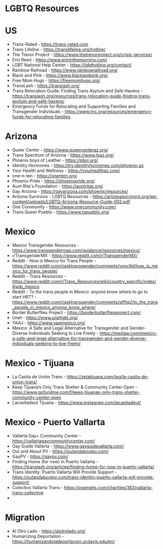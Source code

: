 # LGBTQ Resources

# US
- Trans-Rated - https://trans-rated.com
- Trans Lifeline - https://translifeline.org/hotline/
- The Trevor Project - https://www.thetrevorproject.org/crisis-services/
- Erin Reed - https://www.erininthemorning.com/
- LGBT Nationsl Help Center - https://lgbthotline.org/contact/
- Rainbow Railroad - https://www.rainbowrailroad.org/
- Black and Pink - https://www.blackandpink.org/
- Free Mom Hugs - https://freemomhugs.org/
- TransLash - https://translash.org/
- Trans Relocation Guide: Finding Trans Asylum and Safe Havens - https://translash.org/resources/trans-relocation-guide-finding-trans-asylum-and-safe-havens/
- Emergency Funds for Relocating and Supporting Families and Transgender Individuals - https://www.hrc.org/resources/emergency-funds-for-relocating-families

# Arizona
- Queer Center - https://www.queercenteraz.org/
- Trans Spectrum of Arizona - https://www.tsaz.org/
- Phoenix boys of Leather - https://pbol.org/
- Identity Hormones - https://try.identityhormones.com/phoenix-az
- Your Health and Wellness - https://yourhealthaz.com/
- one-n-ten - https://onenten.org/
- Phoenix Pride - https://phoenixpride.org/
- Aunt Rita's Foundation - https://auntritas.org/
- Gay Arizona - https://gayarizona.com/phoenix/resources/
- Arizona Survivors - LGBTQ Resources - https://arizonasurvivors.org/wp-content/uploads/LGBTQ-Arizona-Resource-Guide-002.pdf
- One Community - https://www.onecommunity.com/
- Trans Queer Pueblo - https://www.tqpueblo.org/

  
# Mexico
- Mexico Transgender Resources - https://www.transgendermap.com/guidance/resources/mexico/
- r/TransgenderMX - https://www.reddit.com/r/TransgenderMX/
- Reddit - How is Mexico for Trans People - https://www.reddit.com/r/asktransgender/comments/vqyc9d/how_is_mexico_for_trans_people/
- Reddit - Trans Resources - https://www.reddit.com/r/Trans_Resources/wiki/country_specific/index/#wiki_mexico
- Reddit - To the trans people in Mexico: anyone know where to go to start HRT? - https://www.reddit.com/r/asktransgender/comments/slf0q2/to_the_trans_people_in_mexico_anyone_know_where/
- Border Butterflies Project - https://borderbutterfliesproject.com/
- Unet - https://www.unetlgbt.org/
- YAAJ - https://www.yaajmexico.org/
- Mexico: A Safe and Legal Alternative for Transgender and Gender-Diverse Individuals Seeking to Live Freely - https://mexlaw.com/mexico-a-safe-and-legal-alternative-for-transgender-and-gender-diverse-individuals-seeking-to-live-freely/

# Mexico - Tijuana
- La Casita de Unión Trans - https://zetatijuana.com/tag/la-casita-de-union-trans/
- Keep Tijuana’s Only Trans Shelter & Community Center Open - https://www.gofundme.com/f/keep-tijuanas-only-trans-shelter-community-center-open
- Lacasitadeut Tijuana - https://www.instagram.com/lacasitadeut/

# Mexico - Puerto Vallarta
- Vallarta Gay+ Community Center - https://vallartagaycommunitycenter.com/
- Gay Guide Vallarta - https://www.gayguidevallarta.com/
- Out and About PV - https://outandaboutpv.com/
- GayPV - https://gaypv.com/
- Finding Home (for now) in Puerto Vallarta - https://translash.org/articles/finding-home-for-now-in-puerto-vallarta/
- Trans Identity: Puerto Vallarta Will Provide Support - https://outandaboutpv.com/trans-identity-puerto-vallarta-will-provide-support/
- Colectivo Vallarta Trans - https://pvangels.com/charities/383/vallarta-trans-collective
- 

# Migration
- Al Otro Lado - https://alotrolado.org/
- Humanizing Deportation - https://humanizandoladeportacion.ucdavis.edu/en/
